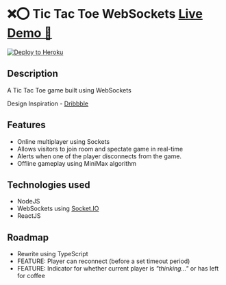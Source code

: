 # ❌⭕ Tic Tac Toe WebSockets [Live Demo 🔗](https://tic-tac-toe-websockets-react.herokuapp.com)

[![Deploy to Heroku](https://www.herokucdn.com/deploy/button.svg)](https://heroku.com/deploy?template=https://github.com/ShivangAgr/tic-tac-toe-websockets)

## Description

A Tic Tac Toe game built using WebSockets

Design Inspiration - [Dribbble](https://dribbble.com/shots/10807782-Tic-tac-toe)

## Features

- Online multiplayer using Sockets
- Allows visitors to join room and spectate game in real-time
- Alerts when one of the player disconnects from the game.
- Offline gameplay using MiniMax algorithm

## Technologies used

- NodeJS
- WebSockets using [Socket.IO](https://socket.io)
- ReactJS

## Roadmap

- Rewrite using TypeScript
- FEATURE: Player can reconnect (before a set timeout period)
- FEATURE: Indicator for whether current player is *"thinking..."* or has left for coffee
